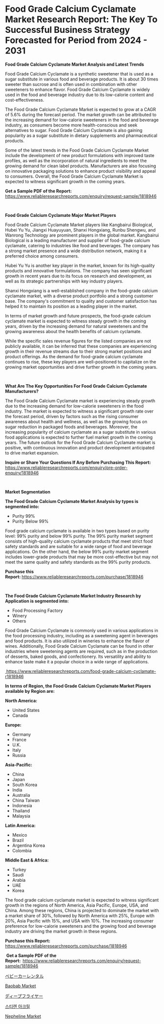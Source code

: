 <p><h1>Food Grade Calcium Cyclamate Market Research Report: The Key To Successful Business Strategy Forecasted for Period from 2024 - 2031</h1></p><p><strong>Food Grade Calcium Cyclamate Market Analysis and Latest Trends</strong></p>
<p><p>Food Grade Calcium Cyclamate is a synthetic sweetener that is used as a sugar substitute in various food and beverage products. It is about 30 times sweeter than sucrose and is often used in combination with other sweeteners to enhance flavor. Food Grade Calcium Cyclamate is widely used in the food and beverage industry due to its low-calorie content and cost-effectiveness.</p><p>The Food Grade Calcium Cyclamate Market is expected to grow at a CAGR of 5.6% during the forecast period. The market growth can be attributed to the increasing demand for low-calorie sweeteners in the food and beverage industry, as consumers become more health-conscious and seek alternatives to sugar. Food Grade Calcium Cyclamate is also gaining popularity as a sugar substitute in dietary supplements and pharmaceutical products.</p><p>Some of the latest trends in the Food Grade Calcium Cyclamate Market include the development of new product formulations with improved taste profiles, as well as the incorporation of natural ingredients to meet the growing demand for clean label products. Manufacturers are also focusing on innovative packaging solutions to enhance product visibility and appeal to consumers. Overall, the Food Grade Calcium Cyclamate Market is expected to witness significant growth in the coming years.</p></p>
<p><strong>Get a Sample PDF of the Report:&nbsp;</strong> <a href="https://www.reliableresearchreports.com/enquiry/request-sample/1818946">https://www.reliableresearchreports.com/enquiry/request-sample/1818946</a></p>
<p>&nbsp;</p>
<p><strong>Food Grade Calcium Cyclamate Major Market Players</strong></p>
<p><p>Food Grade Calcium Cyclamate Market players like Kangbairui Biological, Hubei Yu Yu, Jiangxi Huayuyuan, Shanxi Hongxiang, Runbu Shengwu, and Wanrong Technology are prominent players in the global market. Kangbairui Biological is a leading manufacturer and supplier of food-grade calcium cyclamate, catering to industries like food and beverages. The company has a strong market presence and a wide distribution network, making it a preferred choice among consumers.</p><p>Hubei Yu Yu is another key player in the market, known for its high-quality products and innovative formulations. The company has seen significant growth in recent years due to its focus on research and development, as well as its strategic partnerships with key industry players.</p><p>Shanxi Hongxiang is a well-established company in the food-grade calcium cyclamate market, with a diverse product portfolio and a strong customer base. The company's commitment to quality and customer satisfaction has helped it to maintain its position as a leading player in the market.</p><p>In terms of market growth and future prospects, the food-grade calcium cyclamate market is expected to witness steady growth in the coming years, driven by the increasing demand for natural sweeteners and the growing awareness about the health benefits of calcium cyclamate.</p><p>While the specific sales revenue figures for the listed companies are not publicly available, it can be inferred that these companies are experiencing growth in their revenue streams due to their strong market positions and product offerings. As the demand for food-grade calcium cyclamate continues to rise, these key players are well-positioned to capitalize on the growing market opportunities and drive further growth in the coming years.</p></p>
<p>&nbsp;</p>
<p><strong>What Are The Key Opportunities For Food Grade Calcium Cyclamate Manufacturers?</strong></p>
<p><p>The Food Grade Calcium Cyclamate market is experiencing steady growth due to the increasing demand for low-calorie sweeteners in the food industry. The market is expected to witness a significant growth rate over the forecast period, driven by factors such as the rising consumer awareness about health and wellness, as well as the growing focus on sugar reduction in packaged foods and beverages. Moreover, the increasing popularity of calcium cyclamate as a sugar substitute in various food applications is expected to further fuel market growth in the coming years. The future outlook for the Food Grade Calcium Cyclamate market is positive, with continuous innovation and product development anticipated to drive market expansion.</p></p>
<p><strong>Inquire or Share Your Questions If Any Before Purchasing This Report:</strong> <a href="https://www.reliableresearchreports.com/enquiry/pre-order-enquiry/1818946">https://www.reliableresearchreports.com/enquiry/pre-order-enquiry/1818946</a></p>
<p>&nbsp;</p>
<p><strong>Market Segmentation</strong></p>
<p><strong>The Food Grade Calcium Cyclamate Market Analysis by types is segmented into:</strong></p>
<p><ul><li>Purity 99%</li><li>Purity Below 99%</li></ul></p>
<p><p>Food grade calcium cyclamate is available in two types based on purity level: 99% purity and below 99% purity. The 99% purity market segment consists of high-quality calcium cyclamate products that meet strict food safety standards and are suitable for a wide range of food and beverage applications. On the other hand, the below 99% purity market segment includes lower-grade products that may be more cost-effective but may not meet the same quality and safety standards as the 99% purity products.</p></p>
<p><strong>Purchase this Report:&nbsp;</strong><a href="https://www.reliableresearchreports.com/purchase/1818946">https://www.reliableresearchreports.com/purchase/1818946</a></p>
<p>&nbsp;</p>
<p><strong>The Food Grade Calcium Cyclamate Market Industry Research by Application is segmented into:</strong></p>
<p><ul><li>Food Processing Factory</li><li>Winery</li><li>Others</li></ul></p>
<p><p>Food Grade Calcium Cyclamate is commonly used in various applications in the food processing industry, including as a sweetening agent in beverages and food products. It is also utilized in wineries to enhance the flavor of wines. Additionally, Food Grade Calcium Cyclamate can be found in other industries where sweetening agents are required, such as in the production of desserts, baked goods, and confectionery. Its versatility and ability to enhance taste make it a popular choice in a wide range of applications.</p></p>
<p><a href="https://www.reliableresearchreports.com/food-grade-calcium-cyclamate-r1818946">&nbsp;https://www.reliableresearchreports.com/food-grade-calcium-cyclamate-r1818946</a></p>
<p><strong>In terms of Region, the Food Grade Calcium Cyclamate Market Players available by Region are:</strong></p>
<p>
    <p> <strong> North America: </strong>
        <ul>
            <li>United States</li>
            <li>Canada</li>
        </ul>
        </p> 
    <p> <strong> Europe: </strong>
        <ul>
            <li>Germany</li>
            <li>France</li>
            <li>U.K.</li>
            <li>Italy</li>
            <li>Russia</li>
        </ul>
        </p> 
    <p> <strong> Asia-Pacific: </strong>
        <ul>
            <li>China</li>
            <li>Japan</li>
            <li>South Korea</li>
            <li>India</li>
            <li>Australia</li>
            <li>China Taiwan</li>
            <li>Indonesia</li>
            <li>Thailand</li>
            <li>Malaysia</li>
        </ul>
        </p> 
    <p> <strong> Latin America: </strong>
        <ul>
            <li>Mexico</li>
            <li>Brazil</li>
            <li>Argentina Korea</li>
            <li>Colombia</li>
        </ul>
        </p> 
    <p> <strong> Middle East & Africa: </strong>
        <ul>
            <li>Turkey</li>
            <li>Saudi</li>
            <li>Arabia</li>
            <li>UAE</li>
            <li>Korea</li>
        </ul>
    </p>
    </p>
<p><p>The food grade calcium cyclamate market is expected to witness significant growth in the regions of North America, Asia Pacific, Europe, USA, and China. Among these regions, China is projected to dominate the market with a market share of 30%, followed by North America with 25%, Europe with 20%, Asia Pacific with 15%, and USA with 10%. The increasing consumer preference for low-calorie sweeteners and the growing food and beverage industry are driving the market growth in these regions.</p></p>
<p><strong>Purchase this Report: </strong><a href="https://www.reliableresearchreports.com/purchase/1818946">https://www.reliableresearchreports.com/purchase/1818946</a></p>
<p>&nbsp;<strong>Get a Sample PDF of the Report:&nbsp;&nbsp;</strong><a href="https://www.reliableresearchreports.com/enquiry/request-sample/1818946">https://www.reliableresearchreports.com/enquiry/request-sample/1818946</a></p>
<p><strong></strong></p>
<p><p><a href="https://medium.com/@kamdeall7845/%E3%83%99%E3%83%93%E3%83%BC%E3%82%AB%E3%83%BC%E3%81%AE%E3%83%AC%E3%83%B3%E3%82%BF%E3%83%AB%E5%B8%82%E5%A0%B4%E8%AA%BF%E6%9F%BB%E3%83%AC%E3%83%9D%E3%83%BC%E3%83%88-%E3%81%9D%E3%81%AE%E6%AD%B4%E5%8F%B2%E3%81%A82024%E5%B9%B4%E3%81%8B%E3%82%892031%E5%B9%B4%E3%81%BE%E3%81%A7%E3%81%AE%E4%BA%88%E6%B8%AC-5b564827017a">ベビーカーレンタル</a></p><p><a href="https://issuu.com/reportprime-2/docs/baobab-market-size-2030.pptx">Baobab Market</a></p><p><a href="https://github.com/ihabdkwlxs948/Market-Research-Report-List-1/blob/main/182252019658.md">ディープフライヤー</a></p><p><a href="https://github.com/hxzi07639916/Market-Research-Report-List-1/blob/main/973488818103.md">스티렌 아크릴</a></p><p><a href="https://issuu.com/reportprime-2/docs/nepheline-market-size-2030.pptx">Nepheline Market</a></p></p>